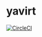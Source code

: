 yavirt
=========
[![CircleCI](https://circleci.com/gh/projecteru2/yavirt.svg?style=svg)](https://circleci.com/gh/projecteru2/yavirt)
